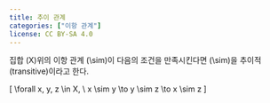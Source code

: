 ```yaml
---
title: 추이 관계
categories: ["이항 관계"]
license: CC BY-SA 4.0
---
```


집합 \(X\)위의 이항 관계 \(\sim\)이 다음의 조건을 만족시킨다면 \(\sim\)을 추이적(transitive)이라고 한다.

\[ \forall x, y, z \in X, \ x \sim y \to y \sim z \to x \sim z \]
